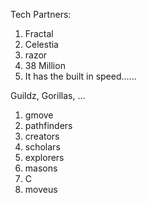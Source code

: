 Tech Partners:

1. Fractal
2. Celestia
3. razor
4. 38 Million
5. It has the built in speed......

Guildz, Gorillas, ...

1. gmove
2. pathfinders
3. creators
4. scholars
5. explorers
6. masons
7. C
8. moveus
